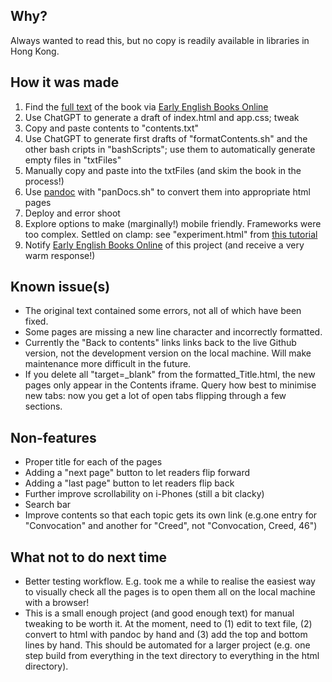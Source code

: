 ## Why?

Always wanted to read this, but no copy is readily available in libraries in Hong Kong.

## How it was made

1. Find the [full text](https://quod.lib.umich.edu/cgi/t/text/text-idx?c=eebo;idno=A59095.0001.001) of the book via [Early English Books Online](https://quod.lib.umich.edu/e/eebogroup/)
2. Use ChatGPT to generate a draft of index.html and app.css; tweak
3. Copy and paste contents to "contents.txt"
4. Use ChatGPT to generate first drafts of "formatContents.sh" and the other bash cripts in "bashScripts"; use them to automatically generate empty files in "txtFiles"
5. Manually copy and paste into the txtFiles (and skim the book in the process!)
6. Use [pandoc](https://rychappell.substack.com/p/git-pandoc-academic-workflow?sd=pf) with "panDocs.sh" to convert them into appropriate html pages
7. Deploy and error shoot
8. Explore options to make (marginally!) mobile friendly.  Frameworks were too complex.  Settled on clamp: see "experiment.html" from [this tutorial](https://www.youtube.com/watch?v=erqRw3E-vn4)
9. Notify [Early English Books Online](https://quod.lib.umich.edu/e/eebogroup/) of this project (and receive a very warm response!)

## Known issue(s)

- The original text contained some errors, not all of which have been fixed.
- Some pages are missing a new line character and incorrectly formatted.
- Currently the "Back to contents" links links back to the live Github version, not the development version on the local machine.  Will make maintenance more difficult in the future.
- If you delete all "target=_blank" from the formatted_Title.html, the new pages only appear in the Contents iframe.  Query how best to minimise new tabs: now you get a lot of open tabs flipping through a few sections.

## Non-features

- Proper title for each of the pages
- Adding a "next page" button to let readers flip forward
- Adding a "last page" button to let readers flip back
- Further improve scrollability on i-Phones (still a bit clacky)
- Search bar
- Improve contents so that each topic gets its own link (e.g.one entry for "Convocation" and another for "Creed", not "Convocation, Creed, 46")

## What not to do next time

- Better testing workflow.  E.g. took me a while to realise the easiest way to visually check all the pages is to open them all on the local machine with a browser!
- This is a small enough project (and good enough text) for manual tweaking to be worth it.  At the moment, need to (1) edit to text file, (2) convert to html with pandoc by hand and (3) add the top and bottom lines by hand.  This should be automated for a larger project (e.g. one step build from everything in the text directory to everything in the html directory).
